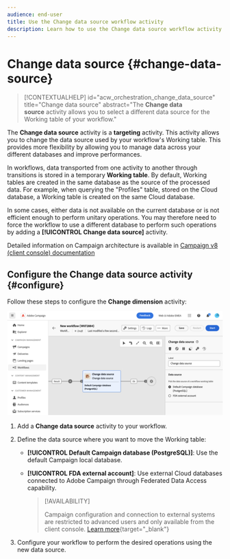 ```yaml
---
audience: end-user
title: Use the Change data source workflow activity
description: Learn how to use the Change data source workflow activity
---
```

# Change data source {#change-data-source}


>[!CONTEXTUALHELP]
>id="acw_orchestration_change_data_source"
>title="Change data source"
>abstract="The **Change data source** activity allows you to select a different data source for the Working table of your workflow."

The **Change data source** activity is a **targeting** activity. This activity allows you to change the data source used by your workflow's Working table. This provides more flexibility by allowing you to manage data across your different databases and improve performances.

In workflows, data transported from one activity to another through transitions is stored in a temporary **Working table**. By default, Working tables are created in the same database as the source of the processed data. For example, when querying the "Profiles" table, stored on the Cloud database, a Working table is created on the same Cloud database.

In some cases, either data is not available on the current database or is not efficient enough to perform unitary operations. You may therefore need to force the workflow to use a different database to perform such operations by adding a **[!UICONTROL Change data source]** activity.

Detailed information on Campaign architecture is available in [Campaign v8 (client console) documentation](https://experienceleague.adobe.com/docs/campaign/campaign-v8/config/architecture/architecture.html)

<!--

Let's say you want to send to your  VIP customers a unique offer code that they can redeem on your online store. To do this, you need to:

1. Query VIP customers on the "Profiles" table located on the Cloud database,
1. Retrieve an offer code for each targeted profile through API calls,
1. Update each profile with the assigned offer code,
1. Send an email to the profiles with their offer code.

In this situation, it is recommended to execute the offer code assignment operation on the local database, which is better suited for unitary operations. To do this, you need to add a **[!UICONTROL Change data source]** activity before the operation in order to execute it on the Campaign local database.

Before executing the operation, the working table is copied to the local database so that the operation can run there. Once done, the system detects that the profiles that we want to update are on another location. The data is therefore automatically copied back to the Cloud database where the "Profiles" table is located.
-->

## Configure the Change data source activity {#configure}

Follow these steps to configure the **Change dimension** activity:

![](../assets/workflow-change-data-source-add.png)

1. Add a **Change data source** activity to your workflow.

1. Define the data source where you want to move the Working table:

   * **[!UICONTROL Default Campaign database (PostgreSQL)]**: Use the default Campaign local database.
   * **[!UICONTROL FDA external account]**: Use external Cloud databases connected to Adobe Campaign through Federated Data Access capability.

      >[!AVAILABILITY]
      >
      >Campaign configuration and connection to external systems are restricted to advanced users and only available from the client console. [Learn more](https://experienceleague.adobe.com/docs/campaign/campaign-v8/connect/fda.html){target="_blank"}

1. Configure your workflow to perform the desired operations using the new data source.

<!--
## Example {#example}

The workflow belows illustrates the use case detailed earlier, i.e. sending VIP customers offer codes that they can redeem on our online store.

-->
